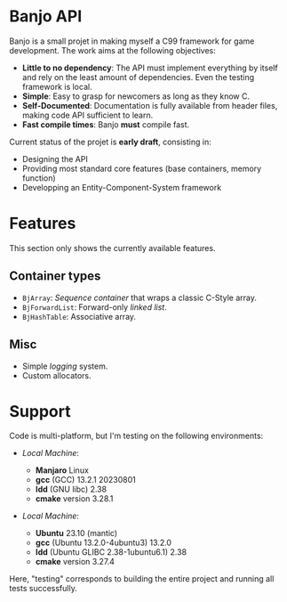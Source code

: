 Banjo API
=========

Banjo is a small projet in making myself a C99 framework for game development.
The work aims at the following objectives:

- **Little to no dependency**: The API must implement everything by itself and rely on the least amount of dependencies. Even the testing framework is local.
- **Simple**:                  Easy to grasp for newcomers as long as they know C.
- **Self-Documented**:         Documentation is fully available from header files, making code API sufficient to learn.
- **Fast compile times**:      Banjo **must** compile fast.

Current status of the projet is **early draft**, consisting in:
- Designing the API
- Providing most standard core features (base containers, memory function)
- Developping an Entity-Component-System framework

Features
========

This section only shows the currently available features.

Container types
---------------

- `BjArray`: *Sequence container* that wraps a classic C-Style array.
- `BjForwardList`: Forward-only *linked list*.
- `BjHashTable`: Associative array.

Misc
----

* Simple *logging* system.
* Custom allocators.

Support
=======

Code is multi-platform, but I'm testing on the following environments:

- *Local Machine*:
  - **Manjaro** Linux
  - **gcc** (GCC) 13.2.1 20230801
  - **ldd** (GNU libc) 2.38
  - **cmake** version 3.28.1

- *Local Machine*:
  - **Ubuntu** 23.10 (mantic)
  - **gcc** (Ubuntu 13.2.0-4ubuntu3) 13.2.0
  - **ldd** (Ubuntu GLIBC 2.38-1ubuntu6.1) 2.38
  - **cmake** version 3.27.4

Here, "testing" corresponds to building the entire project and running all tests successfully.







